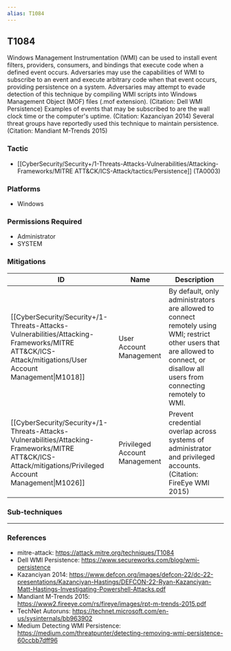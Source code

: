 ```yaml
---
alias: T1084
---
```


## T1084

Windows Management Instrumentation (WMI) can be used to install event filters, providers, consumers, and bindings that execute code when a defined event occurs. Adversaries may use the capabilities of WMI to subscribe to an event and execute arbitrary code when that event occurs, providing persistence on a system. Adversaries may attempt to evade detection of this technique by compiling WMI scripts into Windows Management Object (MOF) files (.mof extension). (Citation: Dell WMI Persistence) Examples of events that may be subscribed to are the wall clock time or the computer's uptime. (Citation: Kazanciyan 2014) Several threat groups have reportedly used this technique to maintain persistence. (Citation: Mandiant M-Trends 2015)


### Tactic
- [[CyberSecurity/Security+/1-Threats-Attacks-Vulnerabilities/Attacking-Frameworks/MITRE ATT&CK/ICS-Attack/tactics/Persistence]] (TA0003)

### Platforms
- Windows

### Permissions Required
- Administrator
- SYSTEM

### Mitigations

| ID | Name | Description |
| --- | --- | --- |
| [[CyberSecurity/Security+/1-Threats-Attacks-Vulnerabilities/Attacking-Frameworks/MITRE ATT&CK/ICS-Attack/mitigations/User Account Management\|M1018]] | User Account Management | By default, only administrators are allowed to connect remotely using WMI; restrict other users that are allowed to connect, or disallow all users from connecting remotely to WMI. |
| [[CyberSecurity/Security+/1-Threats-Attacks-Vulnerabilities/Attacking-Frameworks/MITRE ATT&CK/ICS-Attack/mitigations/Privileged Account Management\|M1026]] | Privileged Account Management | Prevent credential overlap across systems of administrator and privileged accounts. (Citation: FireEye WMI 2015) |

### Sub-techniques


---
### References

- mitre-attack: https://attack.mitre.org/techniques/T1084
- Dell WMI Persistence: https://www.secureworks.com/blog/wmi-persistence
- Kazanciyan 2014: https://www.defcon.org/images/defcon-22/dc-22-presentations/Kazanciyan-Hastings/DEFCON-22-Ryan-Kazanciyan-Matt-Hastings-Investigating-Powershell-Attacks.pdf
- Mandiant M-Trends 2015: https://www2.fireeye.com/rs/fireye/images/rpt-m-trends-2015.pdf
- TechNet Autoruns: https://technet.microsoft.com/en-us/sysinternals/bb963902
- Medium Detecting WMI Persistence: https://medium.com/threatpunter/detecting-removing-wmi-persistence-60ccbb7dff96
